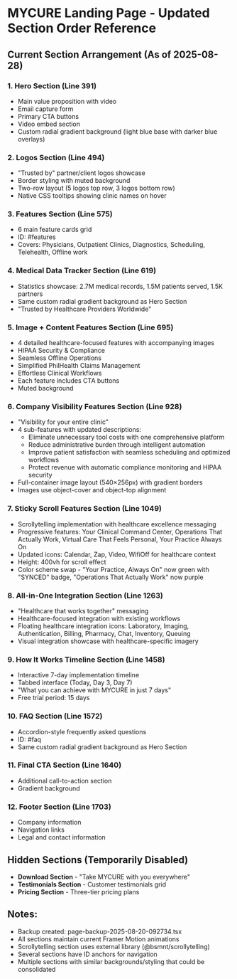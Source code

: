 # MYCURE Landing Page - Updated Section Order Reference

## Current Section Arrangement (As of 2025-08-28)

### 1. Hero Section (Line 391)
- Main value proposition with video
- Email capture form
- Primary CTA buttons
- Video embed section
- Custom radial gradient background (light blue base with darker blue overlays)

### 2. Logos Section (Line 494) 
- "Trusted by" partner/client logos showcase
- Border styling with muted background
- Two-row layout (5 logos top row, 3 logos bottom row)
- Native CSS tooltips showing clinic names on hover

### 3. Features Section (Line 575)
- 6 main feature cards grid
- ID: #features
- Covers: Physicians, Outpatient Clinics, Diagnostics, Scheduling, Telehealth, Offline work

### 4. Medical Data Tracker Section (Line 619)
- Statistics showcase: 2.7M medical records, 1.5M patients served, 1.5K partners
- Same custom radial gradient background as Hero Section
- "Trusted by Healthcare Providers Worldwide"

### 5. Image + Content Features Section (Line 695)
- 4 detailed healthcare-focused features with accompanying images
- HIPAA Security & Compliance
- Seamless Offline Operations
- Simplified PhilHealth Claims Management
- Effortless Clinical Workflows
- Each feature includes CTA buttons
- Muted background

### 6. Company Visibility Features Section (Line 928)
- "Visibility for your entire clinic"
- 4 sub-features with updated descriptions:
  - Eliminate unnecessary tool costs with one comprehensive platform
  - Reduce administrative burden through intelligent automation
  - Improve patient satisfaction with seamless scheduling and optimized workflows
  - Protect revenue with automatic compliance monitoring and HIPAA security
- Full-container image layout (540×256px) with gradient borders
- Images use object-cover and object-top alignment

### 7. Sticky Scroll Features Section (Line 1049)
- Scrollytelling implementation with healthcare excellence messaging
- Progressive features: Your Clinical Command Center, Operations That Actually Work, Virtual Care That Feels Personal, Your Practice Always On
- Updated icons: Calendar, Zap, Video, WifiOff for healthcare context
- Height: 400vh for scroll effect
- Color scheme swap - "Your Practice, Always On" now green with "SYNCED" badge, "Operations That Actually Work" now purple

### 8. All-in-One Integration Section (Line 1263)
- "Healthcare that works together" messaging
- Healthcare-focused integration with existing workflows
- Floating healthcare integration icons: Laboratory, Imaging, Authentication, Billing, Pharmacy, Chat, Inventory, Queuing
- Visual integration showcase with healthcare-specific imagery

### 9. How It Works Timeline Section (Line 1458)
- Interactive 7-day implementation timeline
- Tabbed interface (Today, Day 3, Day 7)
- "What you can achieve with MYCURE in just 7 days"
- Free trial period: 15 days

### 10. FAQ Section (Line 1572)
- Accordion-style frequently asked questions
- ID: #faq
- Same custom radial gradient background as Hero Section

### 11. Final CTA Section (Line 1640)
- Additional call-to-action section
- Gradient background

### 12. Footer Section (Line 1703)
- Company information
- Navigation links
- Legal and contact information

## Hidden Sections (Temporarily Disabled)
- **Download Section** - "Take MYCURE with you everywhere"
- **Testimonials Section** - Customer testimonials grid  
- **Pricing Section** - Three-tier pricing plans

## Notes:
- Backup created: page-backup-2025-08-20-092734.tsx
- All sections maintain current Framer Motion animations
- Scrollytelling section uses external library (@bsmnt/scrollytelling)
- Several sections have ID anchors for navigation
- Multiple sections with similar backgrounds/styling that could be consolidated